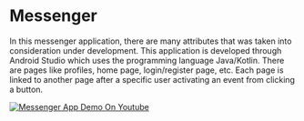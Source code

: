 # Messenger

In this messenger application, there are many attributes that was taken into consideration under development. This application is developed through Android Studio which uses the programming language Java/Kotlin. There are pages like profiles, home page, login/register page, etc. Each page is linked to another page after a specific user activating an event from clicking a button.

[![Messenger App Demo On Youtube](https://img.youtube.com/vi/VID/0.jpg)](https://youtu.be/YEgBaYrmHSM)
